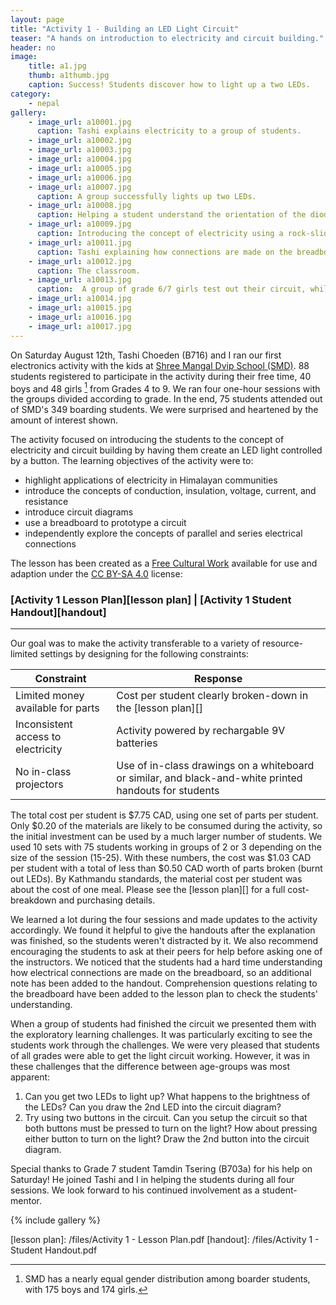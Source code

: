 ```yaml
---
layout: page
title: "Activity 1 - Building an LED Light Circuit"
teaser: "A hands on introduction to electricity and circuit building."
header: no
image: 
    title: a1.jpg
    thumb: a1thumb.jpg
    caption: Success! Students discover how to light up a two LEDs.
category:
    - nepal
gallery:
    - image_url: a10001.jpg
      caption: Tashi explains electricity to a group of students.
    - image_url: a10002.jpg
    - image_url: a10003.jpg
    - image_url: a10004.jpg
    - image_url: a10005.jpg
    - image_url: a10006.jpg
    - image_url: a10007.jpg
      caption: A group successfully lights up two LEDs.
    - image_url: a10008.jpg
      caption: Helping a student understand the orientation of the diode.
    - image_url: a10009.jpg
      caption: Introducing the concept of electricity using a rock-slide analogy.
    - image_url: a10011.jpg
      caption: Tashi explaining how connections are made on the breadboard.
    - image_url: a10012.jpg
      caption: The classroom.
    - image_url: a10013.jpg
      caption:  A group of grade 6/7 girls test out their circuit, while Harry, Tamdin, and Tashi help in the background.
    - image_url: a10014.jpg
    - image_url: a10015.jpg
    - image_url: a10016.jpg
    - image_url: a10017.jpg
---
```


On Saturday August 12th, Tashi Choeden (B716) and I ran our first electronics activity with the kids at [Shree Mangal Dvip School (SMD)][smd]. 88 students registered to participate in the activity during their free time, 40 boys and 48 girls [^1] from Grades 4 to 9. We ran four one-hour sessions with the groups divided according to grade. In the end, 75 students attended out of SMD's 349 boarding students. We were surprised and heartened by the amount of interest shown.

The activity focused on introducing the students to the concept of electricity and circuit building by having them create an LED light controlled by a button. The learning objectives of the activity were to:

*	highlight applications of electricity in Himalayan communities
*	introduce the concepts of conduction, insulation, voltage, current, and resistance
*	introduce circuit diagrams
*	use a breadboard to prototype a circuit
*	independently explore the concepts of parallel and series electrical connections

The lesson has been created as a [Free Cultural Work][] available for use and adaption under the [CC BY-SA 4.0][] license:

### [Activity 1 Lesson Plan][lesson plan] | [Activity 1 Student Handout][handout]

---

Our goal was to make the activity transferable to a variety of resource-limited settings by designing for the following constraints:

| Constraint | Response |
|------------|----------|
| Limited money available for parts | Cost per student clearly broken-down in the [lesson plan][] |
| Inconsistent access to electricity | Activity powered by rechargable 9V batteries |
| No in-class projectors | Use of in-class drawings on a whiteboard or similar, and black-and-white printed handouts for students |

The total cost per student is $7.75 CAD, using one set of parts per student. Only $0.20 of the materials are likely to be consumed during the activity, so the initial investment can be used by a much larger number of students. We used 10 sets with 75 students working in groups of 2 or 3 depending on the size of the session (15-25). With these numbers, the cost was $1.03 CAD per student with a total of less than $0.50 CAD worth of parts broken (burnt out LEDs). By Kathmandu standards, the material cost per student was about the cost of one meal. Please see the [lesson plan][] for a full cost-breakdown and purchasing details.

We learned a lot during the four sessions and made updates to the activity accordingly. We found it helpful to give the handouts after the explanation was finished, so the students weren't distracted by it. We also recommend encouraging the students to ask at their peers for help before asking one of the instructors. We noticed that the students had a hard time understanding how electrical connections are made on the breadboard, so an additional note has been added to the handout. Comprehension questions relating to the breadboard have been added to the lesson plan to check the students' understanding.

When a group of students had finished the circuit we presented them with the exploratory learning challenges. It was particularly exciting to see the students work through the challenges. We were very pleased that students of all grades were able to get the light circuit working. However, it was in these challenges that the difference between age-groups was most apparent:

1. Can you get two LEDs to light up? What happens to the brightness of the LEDs? Can you draw the 2nd LED into the circuit diagram?
2. Try using two buttons in the circuit. Can you setup the circuit so that both buttons must be pressed to turn on the light? How about pressing either button to turn on the light? Draw the 2nd button into the circuit diagram.

Special thanks to Grade 7 student Tamdin Tsering (B703a) for his help on Saturday! He joined Tashi and I in helping the students during all four sessions. We look forward to his continued involvement as a student-mentor.

{% include gallery %}

[^1]: SMD has a nearly equal gender distribution among boarder students, with 175 boys and 174 girls.

[smd]: https://www.himalayanchildren.org/
[CC BY-SA 4.0]: https://creativecommons.org/licenses/by-sa/4.0/
[Free Cultural Work]: https://creativecommons.org/share-your-work/public-domain/freeworks/
[lesson plan]: /files/Activity 1 - Lesson Plan.pdf
[handout]: /files/Activity 1 - Student Handout.pdf